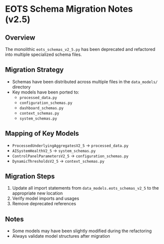 # EOTS Schema Migration Notes (v2.5)

## Overview
The monolithic `eots_schemas_v2_5.py` has been deprecated and refactored into multiple specialized schema files.

## Migration Strategy
- Schemas have been distributed across multiple files in the `data_models/` directory
- Key models have been ported to:
  - `processed_data.py`
  - `configuration_schemas.py`
  - `dashboard_schemas.py`
  - `context_schemas.py`
  - `system_schemas.py`

## Mapping of Key Models
- `ProcessedUnderlyingAggregatesV2_5` → `processed_data.py`
- `AISystemHealthV2_5` → `system_schemas.py`
- `ControlPanelParametersV2_5` → `configuration_schemas.py`
- `DynamicThresholdsV2_5` → `context_schemas.py`

## Migration Steps
1. Update all import statements from `data_models.eots_schemas_v2_5` to the appropriate new location
2. Verify model imports and usages
3. Remove deprecated references

## Notes
- Some models may have been slightly modified during the refactoring
- Always validate model structures after migration 